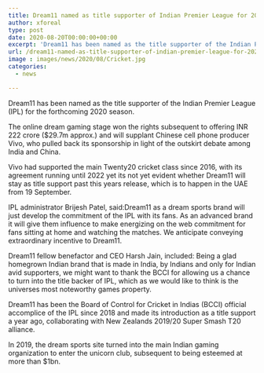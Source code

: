```yaml
---
title: Dream11 named as title supporter of Indian Premier League for 2020
author: xforeal 
type: post
date: 2020-08-20T00:00:00+00:00
excerpt: 'Dream11 has been named as the title supporter of the Indian Premier League (IPL) for the forthcoming 2020 season '
url: /dream11-named-as-title-supporter-of-indian-premier-league-for-2020/
image : images/news/2020/08/Cricket.jpg
categories:
  - news

---
```

Dream11 has been named as the title supporter of the Indian Premier League (IPL) for the forthcoming 2020 season. 

The online dream gaming stage won the rights subsequent to offering INR 222 crore ($29.7m approx.) and will supplant Chinese cell phone producer Vivo, who pulled back its sponsorship in light of the outskirt debate among India and China. 

Vivo had supported the main Twenty20 cricket class since 2016, with its agreement running until 2022 yet its not yet evident whether Dream11 will stay as title support past this years release, which is to happen in the UAE from 19 September. 

IPL administrator Brijesh Patel, said:Dream11 as a dream sports brand will just develop the commitment of the IPL with its fans. As an advanced brand it will give them influence to make energizing on the web commitment for fans sitting at home and watching the matches. We anticipate conveying extraordinary incentive to Dream11. 

Dream11 fellow benefactor and CEO Harsh Jain, included: Being a glad homegrown Indian brand that is made in India, by Indians and only for Indian avid supporters, we might want to thank the BCCI for allowing us a chance to turn into the title backer of IPL, which as we would like to think is the universes most noteworthy games property. 

Dream11 has been the Board of Control for Cricket in Indias (BCCI) official accomplice of the IPL since 2018 and made its introduction as a title support a year ago, collaborating with New Zealands 2019/20 Super Smash T20 alliance. 

In 2019, the dream sports site turned into the main Indian gaming organization to enter the unicorn club, subsequent to being esteemed at more than $1bn.